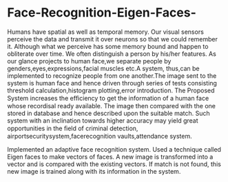 # Face-Recognition-Eigen-Faces-

Humans have spatial as well as temporal memory. Our visual sensors perceive the data and transmit it over neurons so that we could 
remember it. Although what we perceive has some memory bound and happen to obliterate over time. We often distinguish a person by 
his/her features. As our glance projects to human face,we separate people by genders,eyes,expressions,facial muscles etc.A system,
thus,can be implemented to recognize people from one another.The image sent to the system is human face and hence driven through 
series of tests consisting threshold calculation,histogram plotting,error introduction.
The Proposed System increases the efﬁciency to get the information of a human face whose recordisal ready available.
The image then compared with the one stored in database and hence described upon the suitable match.
Such system with an inclination towards higher accuracy may yield great opportunities in the ﬁeld of criminal detection,
airportsecuritysystem,facerecognition vaults,attendance system.

Implemented an adaptive face recognition system. Used a technique called Eigen faces to make vectors of faces. A new image is transformed into a vector and is compared with the existing vectors. If match is not found, this new image is trained along with its information in the system.
